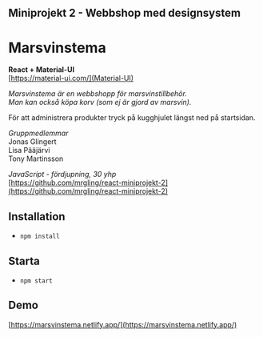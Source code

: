 ## Miniprojekt 2 - Webbshop med designsystem

# Marsvinstema

**React + Material-UI**  
[https://material-ui.com/](Material-UI)

*Marsvinstema är en webbshopp för marsvinstillbehör.  
Man kan också köpa korv (som ej är gjord av marsvin).*

För att administrera produkter tryck på kugghjulet längst ned på startsidan.

*Gruppmedlemmar*  
Jonas Glingert  
Lisa Pääjärvi  
Tony Martinsson

*JavaScript - fördjupning, 30 yhp*  
[https://github.com/mrgling/react-miniprojekt-2](https://github.com/mrgling/react-miniprojekt-2)

## Installation

* `npm install`

## Starta

* `npm start`   

## Demo
[https://marsvinstema.netlify.app/](https://marsvinstema.netlify.app/)
